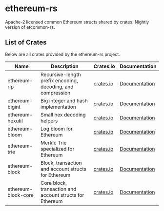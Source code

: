 # ethereum-rs

Apache-2 licensed common Ethereum structs shared by crates. Nightly version of etcommon-rs.

## List of Crates

Below are all crates provided by the ethereum-rs project.

| Name | Description | Crates.io | Documentation |
| ---- | ----------- | --------- | ------------- |
| ethereum-rlp | Recursive-length prefix encoding, decoding, and compression | [crates.io](https://crates.io/crates/ethereum-rlp) | [Documentation](https://docs.rs/ethereum-rlp) |
| ethereum-bigint | Big integer and hash implementation | [crates.io](https://crates.io/crates/ethereum-bigint) | [Documentation](https://docs.rs/ethereum-bigint) |
| ethereum-hexutil | Small hex decoding helpers | [crates.io](https://crates.io/crates/ethereum-hexutil) | [Documentation](https://docs.rs/ethereum-hexutil) |
| ethereum-bloom | Log bloom for Ethereum | [crates.io](https://crates.io/crates/ethereum-bloom) | [Documentation](https://docs.rs/ethereum-bloom) |
| ethereum-trie | Merkle Trie specialized for Ethereum | [crates.io](https://crates.io/crates/ethereum-trie) | [Documentation](https://docs.rs/ethereum-trie) |
| ethereum-block | Block, transaction and account structs for Ethereum | [crates.io](https://crates.io/crates/ethereum-block) | [Documentation](https://docs.rs/ethereum-block) |
| ethereum-block-core | Core block, transaction and account structs for Ethereum | [crates.io](https://crates.io/crates/ethereum-block-core) | [Documentation](https://docs.rs/ethereum-block-core) |
